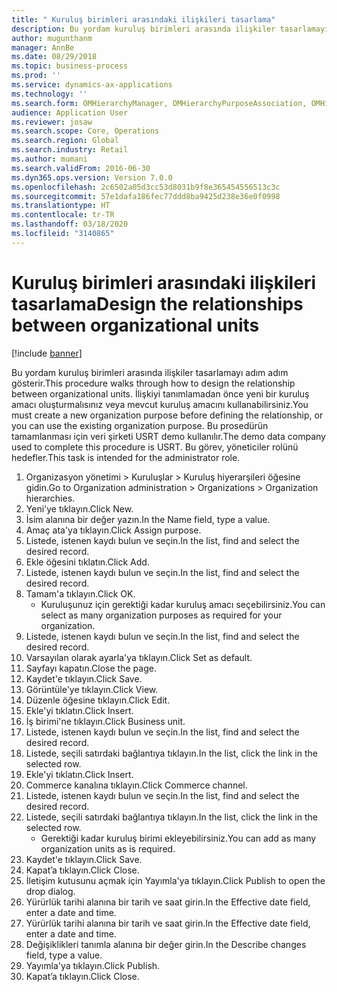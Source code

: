 ```yaml
---
title: " Kuruluş birimleri arasındaki ilişkileri tasarlama"
description: Bu yordam kuruluş birimleri arasında ilişkiler tasarlamayı adım adım gösterir.
author: mugunthanm
manager: AnnBe
ms.date: 08/29/2018
ms.topic: business-process
ms.prod: ''
ms.service: dynamics-ax-applications
ms.technology: ''
ms.search.form: OMHierarchyManager, OMHierarchyPurposeAssociation, OMHierarchySelection, HierarchyDesigner, OMNodeSelection,  HierarchyPublishAndCloseForm
audience: Application User
ms.reviewer: josaw
ms.search.scope: Core, Operations
ms.search.region: Global
ms.search.industry: Retail
ms.author: mumani
ms.search.validFrom: 2016-06-30
ms.dyn365.ops.version: Version 7.0.0
ms.openlocfilehash: 2c6502a05d3cc53d8031b9f8e365454556513c3c
ms.sourcegitcommit: 57e1dafa186fec77ddd8ba9425d238e36e0f0998
ms.translationtype: HT
ms.contentlocale: tr-TR
ms.lasthandoff: 03/18/2020
ms.locfileid: "3140865"
---
```

# <a name="design-the-relationships-between-organizational-units"></a><span data-ttu-id="85304-103"> Kuruluş birimleri arasındaki ilişkileri tasarlama</span><span class="sxs-lookup"><span data-stu-id="85304-103">Design the relationships between organizational units</span></span>

[!include [banner](../includes/banner.md)]

<span data-ttu-id="85304-104">Bu yordam kuruluş birimleri arasında ilişkiler tasarlamayı adım adım gösterir.</span><span class="sxs-lookup"><span data-stu-id="85304-104">This procedure walks through how to design the relationship between organizational units.</span></span> <span data-ttu-id="85304-105">İlişkiyi tanımlamadan önce yeni bir kuruluş amacı oluşturmalısınız veya mevcut kuruluş amacını kullanabilirsiniz.</span><span class="sxs-lookup"><span data-stu-id="85304-105">You must create a new organization purpose before defining the relationship, or you can use the existing organization purpose.</span></span> <span data-ttu-id="85304-106">Bu prosedürün tamamlanması için veri şirketi USRT demo kullanılır.</span><span class="sxs-lookup"><span data-stu-id="85304-106">The demo data company used to complete this procedure is USRT.</span></span> <span data-ttu-id="85304-107">Bu görev, yöneticiler rolünü hedefler.</span><span class="sxs-lookup"><span data-stu-id="85304-107">This task is intended for the administrator role.</span></span>

1. <span data-ttu-id="85304-108">Organizasyon yönetimi > Kuruluşlar > Kuruluş hiyerarşileri öğesine gidin.</span><span class="sxs-lookup"><span data-stu-id="85304-108">Go to Organization administration > Organizations > Organization hierarchies.</span></span>
2. <span data-ttu-id="85304-109">Yeni'ye tıklayın.</span><span class="sxs-lookup"><span data-stu-id="85304-109">Click New.</span></span>
3. <span data-ttu-id="85304-110">İsim alanına bir değer yazın.</span><span class="sxs-lookup"><span data-stu-id="85304-110">In the Name field, type a value.</span></span>
4. <span data-ttu-id="85304-111">Amaç ata'ya tıklayın.</span><span class="sxs-lookup"><span data-stu-id="85304-111">Click Assign purpose.</span></span>
5. <span data-ttu-id="85304-112">Listede, istenen kaydı bulun ve seçin.</span><span class="sxs-lookup"><span data-stu-id="85304-112">In the list, find and select the desired record.</span></span>
6. <span data-ttu-id="85304-113">Ekle öğesini tıklatın.</span><span class="sxs-lookup"><span data-stu-id="85304-113">Click Add.</span></span>
7. <span data-ttu-id="85304-114">Listede, istenen kaydı bulun ve seçin.</span><span class="sxs-lookup"><span data-stu-id="85304-114">In the list, find and select the desired record.</span></span>
8. <span data-ttu-id="85304-115">Tamam'a tıklayın.</span><span class="sxs-lookup"><span data-stu-id="85304-115">Click OK.</span></span>
    * <span data-ttu-id="85304-116">Kuruluşunuz için gerektiği kadar kuruluş amacı seçebilirsiniz.</span><span class="sxs-lookup"><span data-stu-id="85304-116">You can select as many organization purposes as required for your organization.</span></span>  
9. <span data-ttu-id="85304-117">Listede, istenen kaydı bulun ve seçin.</span><span class="sxs-lookup"><span data-stu-id="85304-117">In the list, find and select the desired record.</span></span>
10. <span data-ttu-id="85304-118">Varsayılan olarak ayarla'ya tıklayın.</span><span class="sxs-lookup"><span data-stu-id="85304-118">Click Set as default.</span></span>
11. <span data-ttu-id="85304-119">Sayfayı kapatın.</span><span class="sxs-lookup"><span data-stu-id="85304-119">Close the page.</span></span>
12. <span data-ttu-id="85304-120">Kaydet'e tıklayın.</span><span class="sxs-lookup"><span data-stu-id="85304-120">Click Save.</span></span>
13. <span data-ttu-id="85304-121">Görüntüle'ye tıklayın.</span><span class="sxs-lookup"><span data-stu-id="85304-121">Click View.</span></span>
14. <span data-ttu-id="85304-122">Düzenle öğesine tıklayın.</span><span class="sxs-lookup"><span data-stu-id="85304-122">Click Edit.</span></span>
15. <span data-ttu-id="85304-123">Ekle'yi tıklatın.</span><span class="sxs-lookup"><span data-stu-id="85304-123">Click Insert.</span></span>
16. <span data-ttu-id="85304-124">İş birimi'ne tıklayın.</span><span class="sxs-lookup"><span data-stu-id="85304-124">Click Business unit.</span></span>
17. <span data-ttu-id="85304-125">Listede, istenen kaydı bulun ve seçin.</span><span class="sxs-lookup"><span data-stu-id="85304-125">In the list, find and select the desired record.</span></span>
18. <span data-ttu-id="85304-126">Listede, seçili satırdaki bağlantıya tıklayın.</span><span class="sxs-lookup"><span data-stu-id="85304-126">In the list, click the link in the selected row.</span></span>
19. <span data-ttu-id="85304-127">Ekle'yi tıklatın.</span><span class="sxs-lookup"><span data-stu-id="85304-127">Click Insert.</span></span>
20. <span data-ttu-id="85304-128">Commerce kanalına tıklayın.</span><span class="sxs-lookup"><span data-stu-id="85304-128">Click Commerce channel.</span></span>
21. <span data-ttu-id="85304-129">Listede, istenen kaydı bulun ve seçin.</span><span class="sxs-lookup"><span data-stu-id="85304-129">In the list, find and select the desired record.</span></span>
22. <span data-ttu-id="85304-130">Listede, seçili satırdaki bağlantıya tıklayın.</span><span class="sxs-lookup"><span data-stu-id="85304-130">In the list, click the link in the selected row.</span></span>
    * <span data-ttu-id="85304-131">Gerektiği kadar kuruluş birimi ekleyebilirsiniz.</span><span class="sxs-lookup"><span data-stu-id="85304-131">You can add as many organization units as is required.</span></span>  
23. <span data-ttu-id="85304-132">Kaydet'e tıklayın.</span><span class="sxs-lookup"><span data-stu-id="85304-132">Click Save.</span></span>
24. <span data-ttu-id="85304-133">Kapat’a tıklayın.</span><span class="sxs-lookup"><span data-stu-id="85304-133">Click Close.</span></span>
25. <span data-ttu-id="85304-134">İletişim kutusunu açmak için Yayımla'ya tıklayın.</span><span class="sxs-lookup"><span data-stu-id="85304-134">Click Publish to open the drop dialog.</span></span>
26. <span data-ttu-id="85304-135">Yürürlük tarihi alanına bir tarih ve saat girin.</span><span class="sxs-lookup"><span data-stu-id="85304-135">In the Effective date field, enter a date and time.</span></span>
27. <span data-ttu-id="85304-136">Yürürlük tarihi alanına bir tarih ve saat girin.</span><span class="sxs-lookup"><span data-stu-id="85304-136">In the Effective date field, enter a date and time.</span></span>
28. <span data-ttu-id="85304-137">Değişiklikleri tanımla alanına bir değer girin.</span><span class="sxs-lookup"><span data-stu-id="85304-137">In the Describe changes field, type a value.</span></span>
29. <span data-ttu-id="85304-138">Yayımla'ya tıklayın.</span><span class="sxs-lookup"><span data-stu-id="85304-138">Click Publish.</span></span>
30. <span data-ttu-id="85304-139">Kapat’a tıklayın.</span><span class="sxs-lookup"><span data-stu-id="85304-139">Click Close.</span></span>

